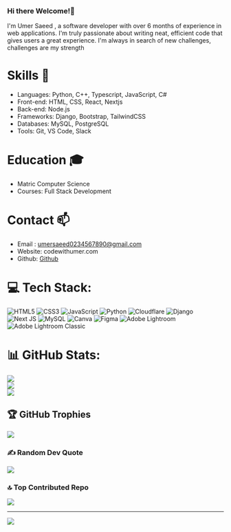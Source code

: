 ### Hi there Welcome!👋


I'm Umer Saeed , a software developer with over 6 months of experience in web applications. I'm truly passionate about writing neat, efficient code that gives users a great experience. I'm always in search of new challenges, challenges are my strength

# Skills 🚀
- Languages: Python, C++, Typescript, JavaScript, C#
- Front-end: HTML, CSS, React, Nextjs
- Back-end: Node.js
- Frameworks: Django, Bootstrap, TailwindCSS
- Databases: MySQL, PostgreSQL
- Tools: Git, VS Code, Slack
# Education 🎓
-  Matric Computer Science
-  Courses: Full Stack Development
# Contact 📫
- Email : umersaeed0234567890@gmail.com
- Website: codewithumer.com
- Github: [Github](https://github.com/UmerThePassionate) 

<!--
**AbdullahThePassionate/AbdullahThePassionate** is a ✨ _special_ ✨ repository because its `README.md` (this file) appears on your GitHub profile.

Here are some ideas to get you started:

- 🔭 I’m currently working on ...
- 🌱 I’m currently learning ...
- 👯 I’m looking to collaborate on ...
- 🤔 I’m looking for help with ...
- 💬 Ask me about ...
- 📫 How to reach me: ...
- 😄 Pronouns: ...
- ⚡ Fun fact: ...
-->


# 💻 Tech Stack:
![HTML5](https://img.shields.io/badge/html5-%23E34F26.svg?style=for-the-badge&logo=html5&logoColor=white) ![CSS3](https://img.shields.io/badge/css3-%231572B6.svg?style=for-the-badge&logo=css3&logoColor=white) ![JavaScript](https://img.shields.io/badge/javascript-%23323330.svg?style=for-the-badge&logo=javascript&logoColor=%23F7DF1E) ![Python](https://img.shields.io/badge/python-3670A0?style=for-the-badge&logo=python&logoColor=ffdd54) ![Cloudflare](https://img.shields.io/badge/Cloudflare-F38020?style=for-the-badge&logo=Cloudflare&logoColor=white) ![Django](https://img.shields.io/badge/django-%23092E20.svg?style=for-the-badge&logo=django&logoColor=white) ![Next JS](https://img.shields.io/badge/Next-black?style=for-the-badge&logo=next.js&logoColor=white) ![MySQL](https://img.shields.io/badge/mysql-%2300000f.svg?style=for-the-badge&logo=mysql&logoColor=white) ![Canva](https://img.shields.io/badge/Canva-%2300C4CC.svg?style=for-the-badge&logo=Canva&logoColor=white) ![Figma](https://img.shields.io/badge/figma-%23F24E1E.svg?style=for-the-badge&logo=figma&logoColor=white) ![Adobe Lightroom](https://img.shields.io/badge/Adobe%20Lightroom-31A8FF.svg?style=for-the-badge&logo=Adobe%20Lightroom&logoColor=white) ![Adobe Lightroom Classic](https://img.shields.io/badge/Adobe%20Lightroom%20Classic-31A8FF.svg?style=for-the-badge&logo=Adobe%20Lightroom%20Classic&logoColor=white)
# 📊 GitHub Stats:
![](https://github-readme-stats.vercel.app/api?username=UmerThePassionate&theme=dark&hide_border=false&include_all_commits=false&count_private=false)<br/>
![](https://github-readme-streak-stats.herokuapp.com/?user=UmerThePassionate&theme=dark&hide_border=false)<br/>
![](https://github-readme-stats.vercel.app/api/top-langs/?username=UmerThePassionate&theme=dark&hide_border=false&include_all_commits=false&count_private=false&layout=compact)

## 🏆 GitHub Trophies
![](https://github-profile-trophy.vercel.app/?username=UmerThePassionate&theme=algolia&no-frame=false&no-bg=true&margin-w=4)

### ✍️ Random Dev Quote
![](https://quotes-github-readme.vercel.app/api?type=horizontal&theme=dark)

### 🔝 Top Contributed Repo
![](https://github-contributor-stats.vercel.app/api?username=UmerThePassionate&limit=5&theme=dark&combine_all_yearly_contributions=true)

---
[![](https://visitcount.itsvg.in/api?id=UmerThePassionate&icon=0&color=0)](https://visitcount.itsvg.in)


